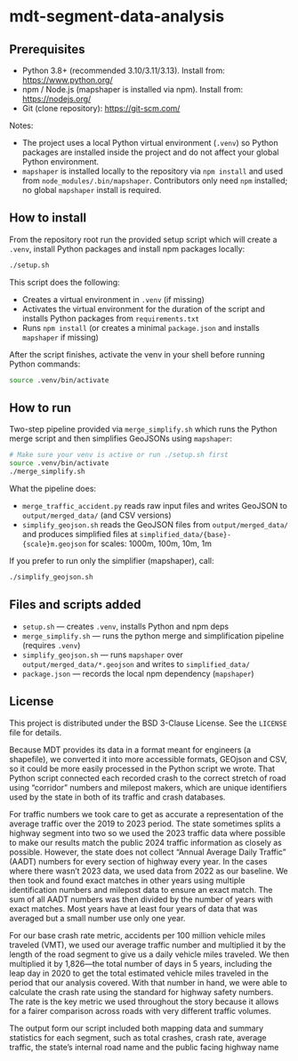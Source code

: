 # mdt-segment-data-analysis

## Prerequisites

- Python 3.8+ (recommended 3.10/3.11/3.13). Install from: https://www.python.org/
- npm / Node.js (mapshaper is installed via npm). Install from: https://nodejs.org/
- Git (clone repository): https://git-scm.com/

Notes:
- The project uses a local Python virtual environment (`.venv`) so Python packages are installed inside the project and do not affect your global Python environment.
- `mapshaper` is installed locally to the repository via `npm install` and used from `node_modules/.bin/mapshaper`. Contributors only need `npm` installed; no global `mapshaper` install is required.

## How to install

From the repository root run the provided setup script which will create a `.venv`, install Python packages and install npm packages locally:

```bash
./setup.sh
```

This script does the following:
- Creates a virtual environment in `.venv` (if missing)
- Activates the virtual environment for the duration of the script and installs Python packages from `requirements.txt`
- Runs `npm install` (or creates a minimal `package.json` and installs `mapshaper` if missing)

After the script finishes, activate the venv in your shell before running Python commands:

```bash
source .venv/bin/activate
```

## How to run

Two-step pipeline provided via `merge_simplify.sh` which runs the Python merge script and then simplifies GeoJSONs using `mapshaper`:

```bash
# Make sure your venv is active or run ./setup.sh first
source .venv/bin/activate
./merge_simplify.sh
```

What the pipeline does:
- `merge_traffic_accident.py` reads raw input files and writes GeoJSON to `output/merged_data/` (and CSV versions)
- `simplify_geojson.sh` reads the GeoJSON files from `output/merged_data/` and produces simplified files at `simplified_data/{base}-{scale}m.geojson` for scales: 1000m, 100m, 10m, 1m

If you prefer to run only the simplifier (mapshaper), call:

```bash
./simplify_geojson.sh
```

## Files and scripts added
- `setup.sh` — creates `.venv`, installs Python and npm deps
- `merge_simplify.sh` — runs the python merge and simplification pipeline (requires `.venv`)
- `simplify_geojson.sh` — runs `mapshaper` over `output/merged_data/*.geojson` and writes to `simplified_data/`
- `package.json` — records the local npm dependency (`mapshaper`)

## License

This project is distributed under the BSD 3-Clause License. See the `LICENSE` file for details.


Because MDT provides its data in a format meant for engineers (a shapefile), we converted it into more accessible formats, GEOjson and CSV, so it could be more easily processed in the Python script we wrote. That Python script connected each recorded crash to the correct stretch of road using “corridor” numbers and milepost makers, which are unique identifiers used by the state in both of its traffic and crash databases. 

For traffic numbers we took care to get as accurate a representation of the average traffic over the 2019 to 2023 period. The state sometimes splits a highway segment into two so we used the 2023 traffic data where possible to make our results match the public 2024 traffic information as closely as possible. However, the state does not collect “Annual Average Daily Traffic” (AADT) numbers for every section of highway every year. In the cases where there wasn’t 2023 data, we used data from 2022 as our baseline. We then took and found exact matches in other years using multiple identification numbers and milepost data to ensure an exact match. The sum of all AADT numbers was then divided by the number of years with exact matches. Most years have at least four years of data that was averaged but a small number use only one year. 

For our base crash rate metric, accidents per 100 million vehicle miles traveled (VMT), we used our average traffic number and multiplied it by the length of the road segment to give us a daily vehicle miles traveled. We then multiplied it by 1,826—the total number of days in 5 years, including the leap day in 2020 to get the total estimated vehicle miles traveled in the period that our analysis covered. With that number in hand, we were able to calculate the crash rate using the standard for highway safety numbers. The rate is the key metric we used throughout the story because it allows for a fairer comparison across roads with very different traffic volumes.

The output form our script included both mapping data and summary statistics for each segment, such as total crashes, crash rate, average traffic, the state’s internal road name and the public facing highway name